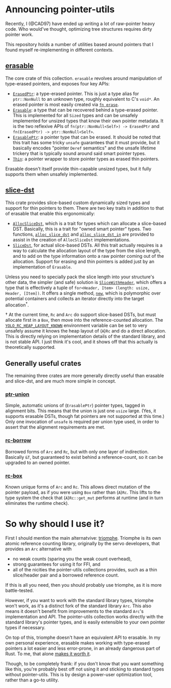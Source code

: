 # Announcing pointer-utils

Recently, I (@CAD97) have ended up writing a lot of raw-pointer heavy code.
Who would've thought, optimizing tree structures requires dirty pointer work.

This repository holds a number of utilities based around pointers
that I found myself re-implementing in different contexts.

## [erasable](https://lib.rs/crates/erasable)

The core crate of this collection.
`erasable` revolves around manipulation of type-erased pointers,
and exposes four key APIs:

- [`ErasedPtr`](https://docs.rs/erasable/1.0.0/erasable/type.ErasedPtr.html): a type-erased pointer.
  This is just a type alias for `ptr::NonNull` to an unknown type, roughly equivalent to C's `void*`.
  An erased pointer is most easily created via [`fn erase`](https://docs.rs/erasable/1.0.0/erasable/fn.erase.html).
- [`Erasable`](https://docs.rs/erasable/1.0.0/erasable/trait.Erasable.html): a type that can be recovered behind a type-erased pointer.
  This is implemented for all `Sized` types and can be unsafely implemented for unsized types that know their own pointer metadata.
  It is the two reflexive APIs of `fn(ptr::NonNull<Self>) -> ErasedPtr` and `fn(ErasedPtr) -> ptr::NonNull<Self>`.
- [`ErasablePtr`](https://docs.rs/erasable/1.0.0/erasable/trait.ErasablePtr.html): a pointer type that can be erased.
  It should be noted that this trait has some tricky `unsafe` guarantees that it must provide, but it basically encodes
  "pointer `Deref` semantics" and the unsafe lifetime trickery that is typically sound around said smart pointer types.
- [`Thin`](https://docs.rs/erasable/1.0.0/erasable/struct.Thin.html): a pointer wrapper to store pointer types as erased thin pointers.

Erasable doesn't itself provide thin-capable unsized types, but it fully supports them when unsafely implemented.

## [slice-dst](https://lib.rs/crates/slice-dst)

This crate provides slice-based custom dynamically sized types and support for thin pointers to them.
There are two key traits in addition to that of erasable that enable this ergonomically:

- [`AllocSliceDst`](https://docs.rs/slice-dst/1.0.0/slice_dst/trait.AllocSliceDst.html), which is a trait for
  types which can allocate a slice-based DST. Basically, this is a trait for "owned smart pointer" types.
  Two functions, [`alloc_slice_dst`](https://docs.rs/slice-dst/1.0.0/slice_dst/fn.alloc_slice_dst.html) and
  [`alloc_slice_dst_in`](https://docs.rs/slice-dst/1.0.0/slice_dst/fn.alloc_slice_dst_in.html) are provided to
  assist in the creation of `AllocSliceDst` implementations.
- [`SliceDst`](https://docs.rs/slice-dst/1.0.0/slice_dst/trait.SliceDst.html), for actual slice-based DSTs.
  All this trait actually requires is a way to calculate the allocation layout of the type from the slice length,
  and to add on the type information onto a raw pointer coming out of the allocation.
  Support for erasing and thin pointers is added just by an implementation of `Erasable`.

Unless you need to specially pack the slice length into your structure's other data, the simpler (and safe)
solution is [`SliceWithHeader`](https://docs.rs/slice-dst/1.0.0/slice_dst/struct.SliceWithHeader.html),
which offers a type that is effectively a tuple of `for<Header, Item> (length: usize, Header, [Item])`.
It offers a single method, [`new`](https://docs.rs/slice-dst/1.0.0/slice_dst/struct.SliceWithHeader.html#method.new),
which is polymorphic over potential containers and collects an iterator directly into the target allocation<sup>†</sup>.

† At the current time, `Rc` and `Arc` do support slice-based DSTs, but must allocate first in a `Box`,
then move into the reference-counted allocation. The
[`YOLO_RC_HEAP_LAYOUT_KNOWN`](https://github.com/CAD97/pointer-utils/blob/master/crates/slice-dst/src/yolo_rc_impls.rs)
environment variable can be set to very unsafely assume it knows the heap layout of (`A`)`Rc` and do a direct allocation.
This is directly relying on implementation details of the standard library, and is not stable API.
I just think it's cool, and it shows off that this actually is theoretically supported.

## Generally useful crates

The remaining three crates are more generally directly useful than erasable and slice-dst,
and are much more simple in concept.

### [ptr-union](https://lib.rs/crates/ptr-union)

Simple, automatic unions of (`ErasablePtr`) pointer types, tagged in alignment bits.
This means that the union is just one `usize` large.
(Yes, it supports erasable DSTs, though fat pointers are not supported at this time.)
Only one invocation of `unsafe` is required per union type used,
in order to assert that the alignment requirements are met.

### [rc-borrow](https://lib.rs/crates/rc-borrow)

Borrowed forms of `Arc` and `Rc`, but with only one layer of indirection.
Basically `&T`, but guaranteed to exist behind a reference-count, so it can be upgraded to an owned pointer.

### [rc-box](https://lib.rs/crates/rc-box)

Known unique forms of `Arc` and `Rc`. This allows direct mutation of the pointer payload,
as if you were using `Box` rather than (`A`)`Rc`. This lifts to the type system the check
that (`A`)`Rc::get_mut` performs at runtime (and in turn eliminates the runtime check).

# So why should I use it?

First I should mention the main alternatvive: [triomphe](https://lib.rs/crates/triomphe).
Triomphe is its own atomic reference counting library, originally by the servo developers,
that provides an `Arc` alternative with

- no weak counts (sparing you the weak count overhead),
- strong guarantees for using it for FFI, and
- all of the nicities the pointer-utils collections provides,
  such as a thin slice/header pair and a borrowed reference count.

If this is all you need, then you should probably use triomphe, as it is more battle-tested.

However, if you want to work with the standard library types, triomphe won't work,
as it's a distinct fork of the standard library `Arc`.
This also means it doesn't benefit from improvements to the standard `Arc`'s implementation and API.
The pointer-utils collection works directly with the standard library's pointer types,
and is easily extensible to your own pointer types if necessary.

On top of this, triomphe doesn't have an equivalent API to erasable.
In my own personal experience, erasable makes working with type-erased pointers
a lot easier and less error-prone, in an already dangerous part of Rust.
To me, that alone [makes it worth it](https://youtu.be/rHIkrotSwcc).

Though, to be completely frank: if you don't know that you want something like this,
you're probably best off not using it and sticking to standard types without pointer-utils.
This is by design a power-user optimization tool, rather than a go-to utility.
